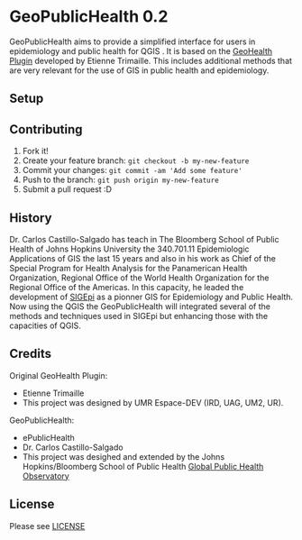 # GeoPublicHealth 0.2

GeoPublicHealth aims to provide a simplified interface for users in epidemiology and public health for QGIS . It is based on the [GeoHealth Plugin](https://github.com/Gustry/GeoHealth) developed by Etienne Trimaille. This includes additional methods that are very relevant for the use of GIS in public health and epidemiology.

## Setup

## Contributing

  1. Fork it!
  2. Create your feature branch: `git checkout -b my-new-feature`
  3. Commit your changes: `git commit -am 'Add some feature'`
  4. Push to the branch: `git push origin my-new-feature`
  5. Submit a pull request :D

## History
Dr. Carlos Castillo-Salgado has teach in The Bloomberg School of Public Health of Johns Hopkins University the 340.701.11 Epidemiologic Applications of GIS the last 15 years and also in his work as Chief of the Special Program for Health Analysis for the Panamerican Health Organization, Regional Office of the World Health Organization for the Regional Office of the Americas. In this capacity, he leaded the development of [SIGEpi](http://ais.paho.org/sigepi/index.asp?xml=sigepi/index.htm&lang=en) as a pionner GIS for Epidemiology and Public Health. Now using the QGIS the GeoPublicHealth will integrated several of the methods and techniques used in SIGEpi but enhancing those with the capacities of QGIS.
  
## Credits

Original GeoHealth Plugin:
   * Etienne Trimaille
   * This project was designed by UMR Espace-DEV (IRD, UAG, UM2, UR).

GeoPublicHealth:
  * ePublicHealth
  * Dr. Carlos Castillo-Salgado
  * This project was desighed and extended by the Johns Hopkins/Bloomberg School of Public Health [Global Public Health Observatory](http://gpho.info/)

## License
Please see [LICENSE](LICENSE)

